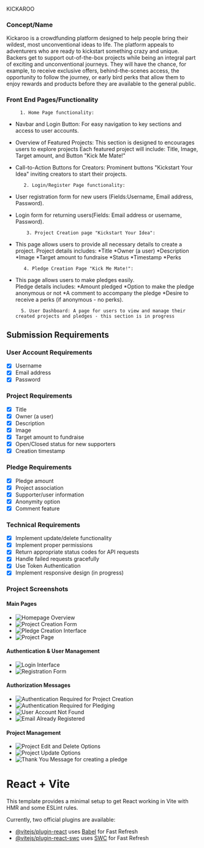 KICKAROO

### Concept/Name
Kickaroo is a crowdfunding platform designed to help people bring their wildest, most unconventional ideas to life. The platform appeals to adventurers who are ready to kickstart something crazy and unique. Backers get to support out-of-the-box projects while being an integral part of exciting and unconventional journeys. They will have the chance, for example, to receive exclusive offers, behind-the-scenes access, the opportunity to follow the journey, or early bird perks that allow them to enjoy rewards and products before they are available to the general public.

### Front End Pages/Functionality 
         1. Home Page functionality:
- Navbar and Login Button: For easy navigation to key sections and access to user accounts.
- Overview of Featured Projects: This section is designed to encourages users to explore projects 
  Each featured project will include: Title, Image, Target amount, and Button "Kick Me Mate!" 
- Call-to-Action Buttons for Creators: Prominent buttons "Kickstart Your Idea" inviting creators to start their projects.

         2. Login/Register Page functionality:
- User registration form for new users (Fields:Username, Email address, Password).
- Login form for returning users(Fields: Email address or username, Password).

          3. Project Creation page "Kickstart Your Idea":
- This page allows users to provide all necessary details to create a project. 
  Project details includes:
       *Title
       *Owner (a user)
       *Description
       *Image 
       *Target amount to fundraise
       *Status
       *Timestamp
       *Perks

         4. Pledge Creation Page "Kick Me Mate!":
- This page allows users to make pledges easily.  
  Pledge details includes:
        *Amount pledged
        *Option to make the pledge anonymous or not
        *A comment to accompany the pledge
        *Desire to receive a perks (if anonymous - no perks).

        5. User Dashboard: A page for users to view and manage their created projects and pledges - this section is in progress

## Submission Requirements

### User Account Requirements
- [x] Username
- [x] Email address
- [x] Password

### Project Requirements
- [x] Title
- [x] Owner (a user)
- [x] Description
- [x] Image
- [x] Target amount to fundraise
- [x] Open/Closed status for new supporters
- [x] Creation timestamp

### Pledge Requirements
- [x] Pledge amount
- [x] Project association
- [x] Supporter/user information
- [x] Anonymity option
- [x] Comment feature

### Technical Requirements
- [x] Implement update/delete functionality
- [x] Implement proper permissions
- [x] Return appropriate status codes for API requests
- [x] Handle failed requests gracefully
- [x] Use Token Authentication
- [x] Implement responsive design (in progress)

### Project Screenshots

#### Main Pages
- ![Homepage Overview](./relative/image/HomePage.png)
- ![Project Creation Form](./relative/image/Create_project.png)
- ![Pledge Creation Interface](./relative/image/Pledge.png)
- ![Project Page](./relative/image/ProjectPage.png)

#### Authentication & User Management
- ![Login Interface](./relative/image/Login.png)
- ![Registration Form](./relative/image/Signup.png)

#### Authorization Messages
- ![Authentication Required for Project Creation](./relative/image/Token_project.png)
- ![Authentication Required for Pledging](./relative/image/Token_Pledge.png)
- ![User Account Not Found](./relative/image/User_doesn't_exist.png)
- ![Email Already Registered](./relative/image/Email_exist.png)

#### Project Management
- ![Project Edit and Delete Options](./relative/image/Update_delete.png)
- ![Project Update Options](./relative/image/UpdateProject.png)
- ![Thank You Message for creating a pledge](./relative/image/ThankYou.png)


# React + Vite

This template provides a minimal setup to get React working in Vite with HMR and some ESLint rules.

Currently, two official plugins are available:

- [@vitejs/plugin-react](https://github.com/vitejs/vite-plugin-react/blob/main/packages/plugin-react/README.md) uses [Babel](https://babeljs.io/) for Fast Refresh
- [@vitejs/plugin-react-swc](https://github.com/vitejs/vite-plugin-react-swc) uses [SWC](https://swc.rs/) for Fast Refresh

